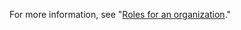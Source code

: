 For more information, see "[Roles for an organization](/organizations/managing-peoples-access-to-your-organization-with-roles/roles-for-an-organization)."
